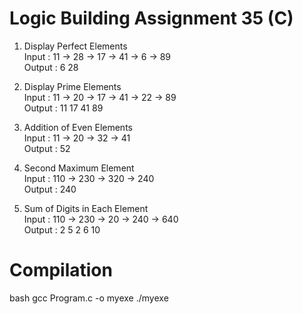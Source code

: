 # Logic Building Assignment 35 (C)

1. Display Perfect Elements  
   Input : 11 → 28 → 17 → 41 → 6 → 89  
   Output : 6 28

2. Display Prime Elements  
   Input : 11 → 20 → 17 → 41 → 22 → 89  
   Output : 11 17 41 89

3. Addition of Even Elements  
   Input : 11 → 20 → 32 → 41  
   Output : 52

4. Second Maximum Element  
   Input : 110 → 230 → 320 → 240  
   Output : 240

5. Sum of Digits in Each Element  
   Input : 110 → 230 → 20 → 240 → 640  
   Output : 2 5 2 6 10

# Compilation

bash
gcc Program.c -o myexe
./myexe
